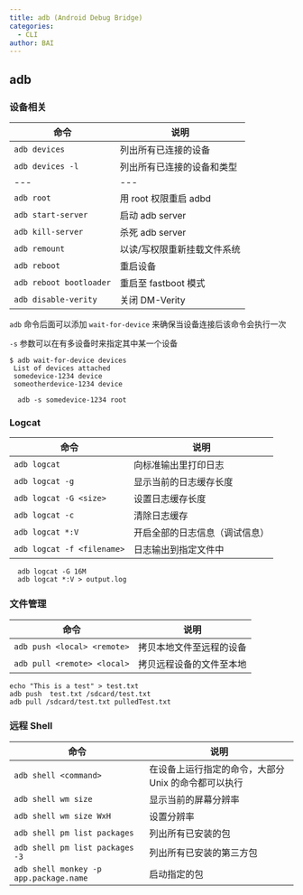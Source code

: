```yaml
---
title: adb (Android Debug Bridge)
categories:
  - CLI
author: BAI
---
```


## adb

### 设备相关

| 命令                    | 说明                        |
| ----------------------- | --------------------------- |
| `adb devices`           | 列出所有已连接的设备        |
| `adb devices -l`        | 列出所有已连接的设备和类型  |
| ---                     | ---                         |
| `adb root`              | 用 root 权限重启 adbd       |
| `adb start-server`      | 启动 adb server             |
| `adb kill-server`       | 杀死 adb server             |
| `adb remount`           | 以读/写权限重新挂载文件系统 |
| `adb reboot`            | 重启设备                    |
| `adb reboot bootloader` | 重启至 fastboot 模式        |
| `adb disable-verity`    | 关闭 DM-Verity              |

`adb` 命令后面可以添加 `wait-for-device` 来确保当设备连接后该命令会执行一次

`-s` 参数可以在有多设备时来指定其中某一个设备

```shell
$ adb wait-for-device devices
 List of devices attached
 somedevice-1234 device
 someotherdevice-1234 device
```

```shell
  adb -s somedevice-1234 root
```

### Logcat

| 命令                       | 说明                           |
| -------------------------- | ------------------------------ |
| `adb logcat`               | 向标准输出里打印日志           |
| `adb logcat -g`            | 显示当前的日志缓存长度         |
| `adb logcat -G <size>`     | 设置日志缓存长度               |
| `adb logcat -c`            | 清除日志缓存                   |
| `adb logcat *:V`           | 开启全部的日志信息（调试信息） |
| `adb logcat -f <filename>` | 日志输出到指定文件中           |

```shell
  adb logcat -G 16M
  adb logcat *:V > output.log
```

### 文件管理

| 命令                        | 说明                     |
| --------------------------- | ------------------------ |
| `adb push <local> <remote>` | 拷贝本地文件至远程的设备 |
| `adb pull <remote> <local>` | 拷贝远程设备的文件至本地 |

```shell
echo "This is a test" > test.txt
adb push  test.txt /sdcard/test.txt
adb pull /sdcard/test.txt pulledTest.txt
```

### 远程 Shell

| 命令                                   | 说明                                                 |
| -------------------------------------- | ---------------------------------------------------- |
| `adb shell <command>`                  | 在设备上运行指定的命令，大部分 Unix 的命令都可以执行 |
| `adb shell wm size`                    | 显示当前的屏幕分辨率                                 |
| `adb shell wm size WxH`                | 设置分辨率                                           |
| `adb shell pm list packages`           | 列出所有已安装的包                                   |
| `adb shell pm list packages -3`        | 列出所有已安装的第三方包                             |
| `adb shell monkey -p app.package.name` | 启动指定的包                                         |
